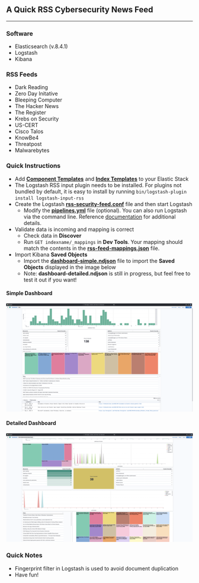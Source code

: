 ## A Quick RSS Cybersecurity News Feed
---

### **Software**
- Elasticsearch (v.8.4.1)
- Logstash 
- Kibana

### **RSS Feeds**
- Dark Reading
- Zero Day Initative
- Bleeping Computer
- The Hacker News
- The Register
- Krebs on Security
- US-CERT
- Cisco Talos
- KnowBe4
- Threatpost
- Malwarebytes

### **Quick Instructions**
- Add **[Component Templates](./templates/rss-component_template.json)** and **[Index Templates](./templates/rss-index_template.json)** to your Elastic Stack 
- The Logstash RSS input plugin needs to be installed. For plugins not bundled by default, it is easy to install by running `bin/logstash-plugin install logstash-input-rss`
- Create the Logstash **[rss-security-feed.conf](./logstash/rss-security-feed.conf)** file and then start Logstash
    - Modify the **[pipelines.yml](./logstash/pipelines.yml)** file (optional). You can also run Logstash via the command line. Reference [documentation](https://www.elastic.co/guide/en/logstash/current/getting-started-with-logstash.html) for additional details.
- Validate data is incoming and mapping is correct
    - Check data in **Discover**
    - Run `GET indexname/_mappings` in **Dev Tools**. Your mapping should match the contents in the **[rss-feed-mappings.json](./templates/rss-feed-mappings.json)** file.
- Import Kibana **Saved Objects**
    - Import the **[dashboard-simple.ndjson](./kibana/dashboard-simple.ndjson)** file to import the **Saved Objects** displayed in the image below
    - Note: **dashboard-detailed.ndjson** is still in progress, but feel free to test it out if you want!

#### **Simple Dashboard**

![image](./kibana/dashboard-simple.png)

#### **Detailed Dashboard**

![image](./kibana/dashboard-detailed.png)



### **Quick Notes**
- Fingerprint filter in Logstash is used to avoid document duplication
- Have fun!

